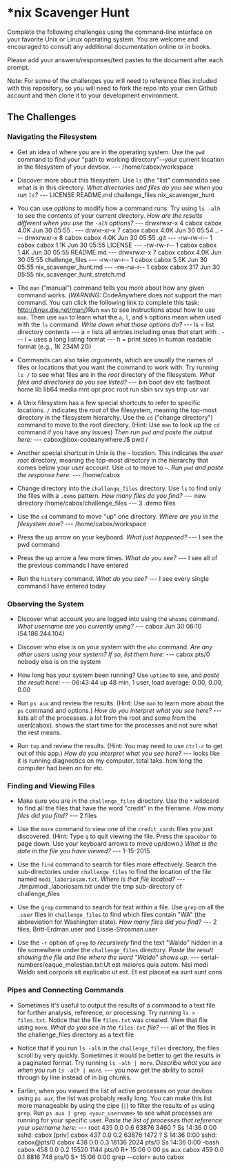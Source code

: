 # *nix Scavenger Hunt

Complete the following challenges using the command-line interface on your favorite
Unix or Linux operating system. You are welcome and encouraged to consult any
additional documentation online or in books.

Please add your answers/responses/text pastes to the document after each prompt.

Note: For some of the challenges you will need to reference files included with
this repository, so you will need to fork the repo into your own Github account
and then clone it to your development environment.

## The Challenges

### Navigating the Filesystem

* Get an idea of where you are in the operating system. Use the `pwd` command to find your "path to working directory"--your current location in the filesystem of your devbox.
  --- /home/cabox/workspace
  
* Discover more about this filesystem. Use `ls` (the "list" command)to see what is in this directory. *What directories and files do you see when you run `ls`?* 
  --- LICENSE  README.md  challenge_files  nix_scavenger_hunt
  
* You can use *options* to modify how a command runs. Try using `ls -alh` to see the contents of your current directory. *How are the results different when you use the `-alh` options?*
  --- drwxrwxr-x 4 cabox cabox 4.0K Jun 30 05:55 .
  --- drwxr-xr-x 7 cabox cabox 4.0K Jun 30 05:54 ..
  --- drwxrwxr-x 8 cabox cabox 4.0K Jun 30 05:55 .git
  --- -rw-rw-r-- 1 cabox cabox 1.1K Jun 30 05:55 LICENSE
  --- -rw-rw-r-- 1 cabox cabox 1.4K Jun 30 05:55 README.md
  --- drwxrwxr-x 7 cabox cabox 4.0K Jun 30 05:55 challenge_files
  --- -rw-rw-r-- 1 cabox cabox 5.5K Jun 30 05:55 nix_scavenger_hunt.md
  --- -rw-rw-r-- 1 cabox cabox  317 Jun 30 05:55 nix_scavenger_hunt_stretch.md

* The `man` ("manual") command tells you more about how any given command works. (*WARNING:* CodeAnywhere does not support the man command. You can click the following link to complete this task: http://linux.die.net/man/)Run `man` to see instructions about how to use `man`. Then use `man` to learn what the `a`, `l`, and `h` options mean when used with the `ls` command. *Write down what those options do?*
  --- ls = list directory contents
  --- a = lists all entries including ones that start with .
  --- l = uses a long listing format
  --- h = print sizes in human readable format (e.g., 1K 234M 2G)
  
* Commands can also take *arguments*, which are usually the names of files or locations that you want the command to work with. Try running `ls /` to see what files are in the *root* directory of the filesystem. *What files and directories do you see listed?*
  --- bin  boot  dev  etc  fastboot  home  lib  lib64  media  mnt  opt  proc  root  run  sbin  srv  sys  tmp  usr  var

* A Unix filesystem has a few special shortcuts to refer to specific locations. `/` indicates the *root* of the filesystem, meaning the top-most directory in the filesystem hierarchy. Use the `cd` ("change directory") command to move to the root directory. (Hint: Use `man` to look up the `cd` command if you have any issues) *Then run `pwd` and paste the output here:*
  --- cabox@box-codeanywhere:/$ pwd
      /

* Another special shortcut in Unix is the `~` location. This indicates the *user root* directory, meaning the top-most directory in the hierarchy that comes below your user account. Use `cd` to move to `~`. *Run `pwd` and paste the response here:*
  --- /home/cabox

* Change directory into the `challenge_files` directory. Use `ls` to find only the files with a `.demo` pattern. *How many files do you find?*
  --- new directory /home/cabox/challenge_files
  --- 3 .demo files 

* Use the `cd` command to move "up" one directory. *Where are you in the filesystem now?*
  --- /home/cabox/workspace

* Press the up arrow on your keyboard. *What just happened?*
  --- I see the pwd command
  
* Press the up arrow a few more times. *What do you see?*
  --- I see all of the previous commands I have entered
  
* Run the `history` command. *What do you see?*
  --- I see every single command I have entered today
  
### Observing the System

* Discover what account you are logged into using the `whoami` command. *What username are you currently using?*
  --- cabox Jun 30 06:10 (54.186.244.104)

* Discover who else is on your system with the `who` command. *Are any other users using your system? If so, list them here:*
  --- cabox pts/0 nobody else is on the system

* How long has your system been running? Use `uptime` to see, and *paste the result here:*
  --- 06:43:44 up 48 min,  1 user,  load average: 0.00, 0.00, 0.00

* Run `ps aux` and review the results. (Hint: Use `man` to learn more about the `ps` command and options.) *How do you interpret what you see here?*
  --- lists all of the processes. a lot from the root and some from the user(cabox). shows the start time for the processes and not sure what the rest means.

* Run `top` and review the results. (Hint: You may need to use `ctrl-c` to get out of this app.) *How do you interpret what you see here?*
  --- looks like it is running diagnostics on my computer. total taks. how long the computer had been on for etc.
### Finding and Viewing Files

* Make sure you are in the `challenge_files` directory. Use the `*` wildcard to find all the files that have the word "credit" in the filename. *How many files did you find?*
  --- 2 files
  
* Use the `more` command to view one of the `credit_cards` files you just discovered. (Hint: Type `q` to quit viewing the file. Press the `spacebar` to page down. Use your keyboard arrows to move up/down.) *What is the date in the file you have viewed?*
  --- 1-15-2015
  
* Use the `find` command to search for files more effectively. Search the sub-directories under `challenge_files` to find the location of the file named `modi_laboriosam.txt`. *Where is that file located?*
  --- ./tmp/modi_laboriosam.txt   under the tmp sub-directory of challenge_files 
  
* Use the `grep` command to search for text within a file. Use `grep` on all the `.user` files in `challenge_files` to find which files contain "WA" (the abbreviation for Washington state). *How many files did you find?*
  --- 2 files, Britt-Erdman.user and Lissie-Strosman.user

* Use the `-r` option of `grep` to *recursively* find the text "Waldo" hidden in a file somewhere under the `challenge_files` directory. *Paste the result showing the file and line where the word "Waldo" shows up.*
  --- serial-numbers/eaque_molestiae.txt:Ut est maiores quia autem. Nisi modi Waldo sed corporis sit explicabo ut est. Et est placeat ea sunt sunt cons
  
### Pipes and Connecting Commands

* Sometimes it's useful to output the results of a command to a text file for further analysis, reference, or processing. Try running `ls > files.txt`. Notice that the file `files.txt` was created. View that file using `more`. *What do you see in the `files.txt` file?*
  --- all of the files in the challenge_files directory as a text file

* Notice that if you run `ls -alh` in the `challenge_files` directory, the files scroll by very quickly. Sometimes it would be better to get the results in a paginated format. Try running `ls -alh | more`. *Describe what you see when you run `ls -alh | more`.*
  --- you now get the ability to scroll through by line instead of in big chunks.

* Earlier, when you viewed the list of active processes on your devbox using `ps aux`, the list was probably really long. You can make this list more manageable by using the pipe (`|`) to filter the results of `ps` using `grep`. Run `ps aux | grep <your_username>` to see what processes are running for your specific user. *Paste the list of processes that reference your username here:*
  --- root       435  0.0  0.6  63876  3460 ?        Ss   14:36   0:00 sshd: cabox [priv]
      cabox      437  0.0  0.2  63876  1472 ?        S    14:36   0:00 sshd: cabox@pts/0
      cabox      438  0.0  0.3  18136  2024 pts/0    Ss   14:36   0:00 -bash
      cabox      458  0.0  0.2  15520  1144 pts/0    R+   15:06   0:00 ps aux
      cabox      459  0.0  0.1   8816   748 pts/0    S+   15:06   0:00 grep --color= auto cabox


